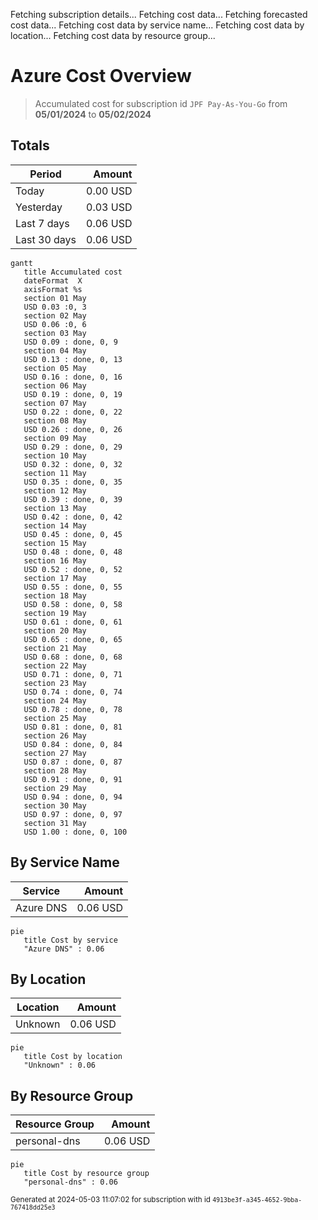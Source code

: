 Fetching subscription details...
Fetching cost data...
Fetching forecasted cost data...
Fetching cost data by service name...
Fetching cost data by location...
Fetching cost data by resource group...
# Azure Cost Overview

> Accumulated cost for subscription id `JPF Pay-As-You-Go` from **05/01/2024** to **05/02/2024**

## Totals

|Period|Amount|
|---|---:|
|Today|0.00 USD|
|Yesterday|0.03 USD|
|Last 7 days|0.06 USD|
|Last 30 days|0.06 USD|

```mermaid
gantt
   title Accumulated cost
   dateFormat  X
   axisFormat %s
   section 01 May
   USD 0.03 :0, 3
   section 02 May
   USD 0.06 :0, 6
   section 03 May
   USD 0.09 : done, 0, 9
   section 04 May
   USD 0.13 : done, 0, 13
   section 05 May
   USD 0.16 : done, 0, 16
   section 06 May
   USD 0.19 : done, 0, 19
   section 07 May
   USD 0.22 : done, 0, 22
   section 08 May
   USD 0.26 : done, 0, 26
   section 09 May
   USD 0.29 : done, 0, 29
   section 10 May
   USD 0.32 : done, 0, 32
   section 11 May
   USD 0.35 : done, 0, 35
   section 12 May
   USD 0.39 : done, 0, 39
   section 13 May
   USD 0.42 : done, 0, 42
   section 14 May
   USD 0.45 : done, 0, 45
   section 15 May
   USD 0.48 : done, 0, 48
   section 16 May
   USD 0.52 : done, 0, 52
   section 17 May
   USD 0.55 : done, 0, 55
   section 18 May
   USD 0.58 : done, 0, 58
   section 19 May
   USD 0.61 : done, 0, 61
   section 20 May
   USD 0.65 : done, 0, 65
   section 21 May
   USD 0.68 : done, 0, 68
   section 22 May
   USD 0.71 : done, 0, 71
   section 23 May
   USD 0.74 : done, 0, 74
   section 24 May
   USD 0.78 : done, 0, 78
   section 25 May
   USD 0.81 : done, 0, 81
   section 26 May
   USD 0.84 : done, 0, 84
   section 27 May
   USD 0.87 : done, 0, 87
   section 28 May
   USD 0.91 : done, 0, 91
   section 29 May
   USD 0.94 : done, 0, 94
   section 30 May
   USD 0.97 : done, 0, 97
   section 31 May
   USD 1.00 : done, 0, 100
```

## By Service Name

|Service|Amount|
|---|---:|
|Azure DNS|0.06 USD|

```mermaid
pie
   title Cost by service
   "Azure DNS" : 0.06
```

## By Location

|Location|Amount|
|---|---:|
|Unknown|0.06 USD|

```mermaid
pie
   title Cost by location
   "Unknown" : 0.06
```

## By Resource Group

|Resource Group|Amount|
|---|---:|
|personal-dns|0.06 USD|

```mermaid
pie
   title Cost by resource group
   "personal-dns" : 0.06
```

<sup>Generated at 2024-05-03 11:07:02 for subscription with id `4913be3f-a345-4652-9bba-767418dd25e3`</sup>
